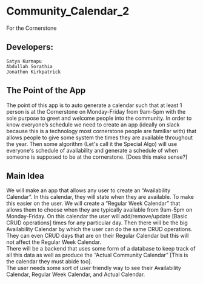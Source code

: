 # Community_Calendar_2
For the Cornerstone

## Developers:
    Satya Kurmapu
    Abdullah Sorathia
    Jonathon Kirkpatrick

## The Point of the App
The point of this app is to auto generate a calendar such that at least 1 person is at the Cornerstone on Monday-Friday from 9am-5pm with the sole purpose to greet and welcome people into the community.  In order to know everyone’s schedule we need to create an app (ideally on slack because this is a technology most cornerstone people are familiar with) that allows people to give some system the times they are available throughout the year.  Then some algorithm (Let's call it the Special Algo) will use everyone's schedule of availability and generate a schedule of when someone is supposed to be at the cornerstone.  [Does this make sense?]
## Main Idea
We will make an app that allows any user to create an “Availability Calendar”.  In this calendar, they will state when they are available.  To make this easier on the user.  We will create a “Regular Week Calendar” that allows them to choose when they are typically available from 9am-5pm on Monday-Friday.  On this calendar the user will add/remove/update [Basic CRUD operations] times for any particular day.  Then there will be the big Availability Calendar by which the user can do the same CRUD operations.  They can even CRUD days that are on their Regular Calendar but this will not affect the Regular Week Calendar.  
There will be a backend that uses some form of a database to keep track of all this data as well as produce the “Actual Community Calendar” [This is the calendar they must abide too].  
The user needs some sort of user friendly way to see their Availability Calendar, Regular Week Calendar, and Actual Calendar.